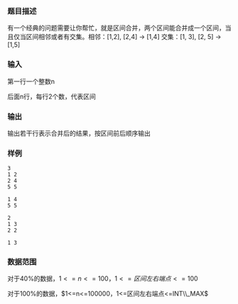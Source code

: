 ### 题目描述

有一个经典的问题需要让你帮忙，就是区间合并，两个区间能合并成一个区间，当且仅当区间相邻或者有交集。相邻：[1,2], [2,4] -> [1,4]    交集：[1, 3], [2, 5] -> [1,5]

### 输入

第一行一个整数n

后面n行，每行2个数，代表区间




###  输出
输出若干行表示合并后的结果，按区间前后顺序输出



### 样例
```
3
1 2
2 4
5 5
```

```
1 4
5 5
```

```
2
1 3
2 2
```

```
1 3
```





### 数据范围

对于40%的数据，$1<=n<=100，1<=区间左右端点<=100$

对于100%的数据，$1<=n<=100000，1<=区间左右端点<=INT\\_MAX$
